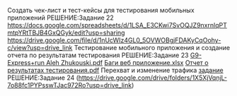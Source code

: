 Создать чек-лист и тест-кейсы для тестирования мобильных приложений
РЕШЕНИЕ:Задание 22 https://docs.google.com/spreadsheets/d/1LSA_E3CKwi7SvOQJZ9nxrnlqPTmtpYRtTBJB4GxQGyk/edit?usp=sharing
https://drive.google.com/file/d/1nUcWIz4GL0_5OVWOBgjFDAKyCqOohy-c/view?usp=drive_link
Тестирование мобильного приложения и создание отчета по результатам тестирования 
РЕШЕНИЕ:Задание 23 [G9-Express+run Aleh Zhukouski.pdf](https://github.com/user-attachments/files/18629514/G9-Express%2Brun.Aleh.Zhukouski.pdf) [Баги веб приложение.xlsx](https://github.com/user-attachments/files/18629515/default.xlsx)
[Отчет о результатах тестирования.pdf](https://github.com/user-attachments/files/18631628/default.pdf)
Перехват и изменение трафика [задание](https://docs.google.com/document/d/12T7i_gbr_rViY8cmWmQ8Nud1ocOGsQFuAAGRC5ZWu0c/edit?usp=sharing)
РЕШЕНИЕ:Задание 24 (https://drive.google.com/drive/folders/1X5XjVqnjL-7o88fc1PYPsswTJac972Ro?usp=drive_link)

